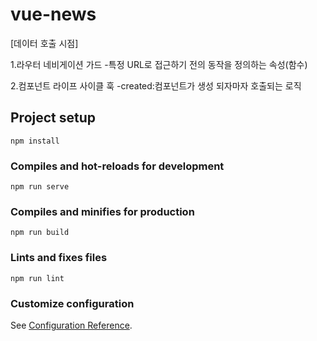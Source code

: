 # vue-news

[데이터 호출 시점]

1.라우터 네비게이션 가드
    -특정 URL로 접근하기 전의 동작을 정의하는 속성(함수)

2.컴포넌트 라이프 사이클 훅
    -created:컴포넌트가 생성 되자마자 호출되는 로직    

## Project setup
```
npm install
```

### Compiles and hot-reloads for development
```
npm run serve
```

### Compiles and minifies for production
```
npm run build
```

### Lints and fixes files
```
npm run lint
```

### Customize configuration
See [Configuration Reference](https://cli.vuejs.org/config/).
